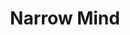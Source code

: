 ---
title: "Narrow Mind"

feat:
  types: ["Psionic"]
  description: |
    Your ability to concentrate is as keen as an arrowhead, allowing you to gain your psionic focus even in the most turbulent situations.
  prerequisite: |
    Wis 13.
  benefit: |
    You gain a +4 bonus on {% skill_link concentration %} checks you make to become psionically focused.
---
